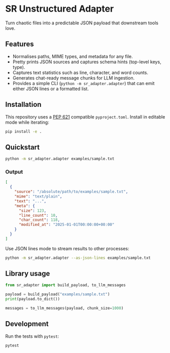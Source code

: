 # SR Unstructured Adapter

Turn chaotic files into a predictable JSON payload that downstream tools love.

## Features
- Normalises paths, MIME types, and metadata for any file.
- Pretty prints JSON sources and captures schema hints (top-level keys, type).
- Captures text statistics such as line, character, and word counts.
- Generates chat-ready message chunks for LLM ingestion.
- Provides a simple CLI (`python -m sr_adapter.adapter`) that can emit either
  JSON lines or a formatted list.

## Installation
This repository uses a [PEP 621](https://peps.python.org/pep-0621/) compatible
`pyproject.toml`. Install in editable mode while iterating:

```bash
pip install -e .
```

## Quickstart
```bash
python -m sr_adapter.adapter examples/sample.txt
```

### Output
```json
[
  {
    "source": "/absolute/path/to/examples/sample.txt",
    "mime": "text/plain",
    "text": "...",
    "meta": {
      "size": 123,
      "line_count": 10,
      "char_count": 118,
      "modified_at": "2025-01-01T00:00:00+00:00"
    }
  }
]
```

Use JSON lines mode to stream results to other processes:

```bash
python -m sr_adapter.adapter --as-json-lines examples/sample.txt
```

## Library usage
```python
from sr_adapter import build_payload, to_llm_messages

payload = build_payload("examples/sample.txt")
print(payload.to_dict())

messages = to_llm_messages(payload, chunk_size=1000)
```

## Development
Run the tests with `pytest`:

```bash
pytest
```
